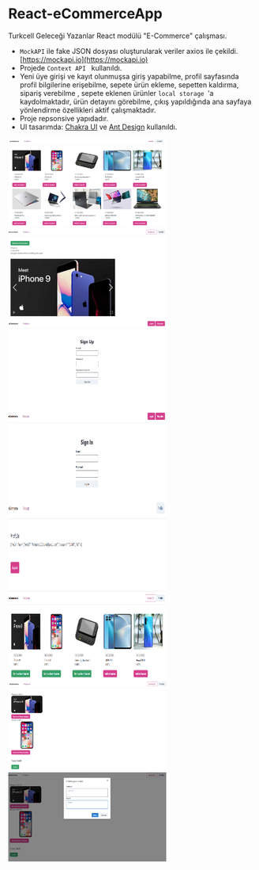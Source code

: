 # React-eCommerceApp
Turkcell Geleceği Yazanlar React modülü "E-Commerce" çalışması.



* ```MockAPI``` ile fake JSON dosyası oluşturularak veriler axios ile çekildi. [https://mockapi.io](https://mockapi.io)
* Projede ```Context API ``` kullanıldı.
* Yeni üye girişi ve kayıt olunmuşsa giriş yapabilme, profil sayfasında profil bilgilerine erişebilme, sepete ürün ekleme, sepetten kaldırma, sipariş verebilme , sepete eklenen ürünler ```local storage ```'a kaydolmaktadır, ürün detayını görebilme,  çıkış yapıldığında ana sayfaya yönlendirme özellikleri aktif çalışmaktadır. 
* Proje repsonsive yapıdadır. 
* UI tasarımda: [Chakra UI](https://chakra-ui.com/) ve [Ant Design](https://ant.design/) kullanıldı.



<img src="public/assets/Anasayfa_.PNG" alt="alt text" width="320" height="180">
<img src="public/assets/urundetayi.PNG" alt="alt text" width="320" height="180">
<img src="public/assets/KayıtEkranı.PNG" alt="alt text" width="320" height="180">
<img src="public/assets/loginEkrani.PNG" alt="alt text" width="320" height="180">
<img src="public/assets/profile.PNG" alt="alt text" width="320" height="180">
<img src="public/assets/sepet.PNG" alt="alt text" width="320" height="180">
<img src="public/assets/siparis.PNG" alt="alt text" width="320" height="180">
<img src="public/assets/siparis2.PNG" alt="alt text" width="320" height="180">
